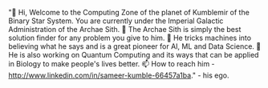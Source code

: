 "👋 Hi, Welcome to the Computing Zone of the planet of Kumblemir of the Binary Star System. You are currently under the Imperial Galactic Administration  of the Archae Sith.
 👀 The Archae Sith is simply the best solution finder for any problem you give to him.
 🌱 He tricks machines into believing what he says and is a great pioneer for AI, ML and Data Science.
 💞️ He is also working on Quantum Computing and its ways that can be applied in Biology to make people's lives better.
 📫 How to reach him - http://www.linkedin.com/in/sameer-kumble-66457a1ba."
                                                                                          - his ego.
<!---
SameerKumble/SameerKumble is a ✨ special ✨ repository because its `README.md` (this file) appears on your GitHub profile.
You can click the Preview link to take a look at your changes.
--->
